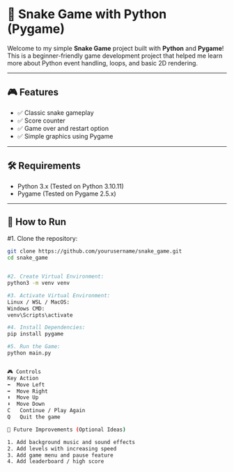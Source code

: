 # 🐍 Snake Game with Python (Pygame)

Welcome to my simple **Snake Game** project built with **Python** and **Pygame**!  
This is a beginner-friendly game development project that helped me learn more about Python event handling, loops, and basic 2D rendering.

---

## 🎮 Features

- ✅ Classic snake gameplay
- ✅ Score counter
- ✅ Game over and restart option
- ✅ Simple graphics using Pygame

---

## 🛠️ Requirements

- Python 3.x (Tested on Python 3.10.11)
- Pygame (Tested on Pygame 2.5.x)

---

## 🚀 How to Run

#1. Clone the repository:

```bash
git clone https://github.com/yourusername/snake_game.git
cd snake_game


#2. Create Virtual Environment:
python3 -m venv venv

#3. Activate Virtual Environment:
Linux / WSL / MacOS:
Windows CMD:
venv\Scripts\activate

#4. Install Dependencies:
pip install pygame

#5. Run the Game:
python main.py


🎮 Controls
Key	Action
⬅️	Move Left
➡️	Move Right
⬆️	Move Up
⬇️	Move Down
C	Continue / Play Again
Q	Quit the game

📝 Future Improvements (Optional Ideas)

1. Add background music and sound effects
2. Add levels with increasing speed
3. Add game menu and pause feature
4. Add leaderboard / high score